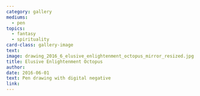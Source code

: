 ```yaml
---
category: gallery
mediums:
  - pen
topics:
  - fantasy
  - spirituality
card-class: gallery-image
text:
image: drawing_2016_6_elusive_enlightenment_octopus_mirror_resized.jpg
title: Elusive Enlightenment Octopus
author:
date: 2016-06-01
text: Pen drawing with digital negative
link:
---
```

